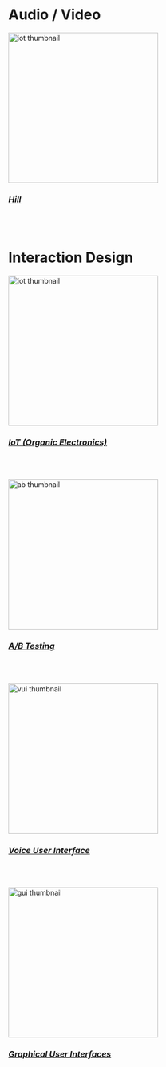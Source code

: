 # Audio / Video

<p>
  <a href="https://sarah-wach.github.io/hill.html">
    <img src="/assets/iot/thumbnail.png" alt="iot thumbnail" width="300">
  </a>
</p>

###  [*Hill*](hill.md)
<br/>
<br/>


# Interaction Design

<p>
  <a href="https://sarah-wach.github.io/iot.html">
    <img src="/assets/iot/thumbnail.png" alt="iot thumbnail" width="300">
  </a>
</p>

###  [*IoT (Organic Electronics)*](iot.md)
<br/>
<br/>
<p>
  <a href="https://sarah-wach.github.io/assets/ab/AB_Testing.pdf">
    <img src="/assets/ab/thumbnail.png" alt="ab thumbnail" width="300">
  </a>
</p>

### [*A/B Testing*](/assets/ab/AB_Testing.pdf)
<br/>
<br/>
<p>
  <a href="https://sarah-wach.github.io/vui.html">
    <img src="/assets/vui/thumbnail.png" alt="vui thumbnail" width="300">
  </a>
</p>


###  [*Voice User Interface*](vui.md)
<br/>
<br/>
<p>
  <a href="https://sarah-wach.github.io/gui.html">
    <img src="/assets/gui/thumbnail.png" alt="gui thumbnail" width="300">
  </a>
</p>

###  [*Graphical User Interfaces*](gui.md)
